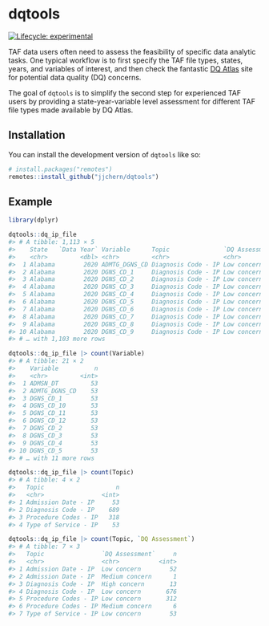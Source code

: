 
<!-- README.md is generated from README.Rmd. Please edit that file -->

# dqtools

<!-- badges: start -->

[![Lifecycle:
experimental](https://img.shields.io/badge/lifecycle-experimental-orange.svg)](https://lifecycle.r-lib.org/articles/stages.html#experimental)
<!-- badges: end -->

TAF data users often need to assess the feasibility of specific data
analytic tasks. One typical workflow is to first specify the TAF file
types, states, years, and variables of interest, and then check the
fantastic [DQ Atlas](https://www.medicaid.gov/dq-atlas/welcome) site for
potential data quality (DQ) concerns.

The goal of `dqtools` is to simplify the second step for experienced TAF
users by providing a state-year-variable level assessment for different
TAF file types made available by DQ Atlas.

## Installation

You can install the development version of `dqtools` like so:

``` r
# install.packages("remotes")
remotes::install_github("jjchern/dqtools")
```

## Example

``` r
library(dplyr)

dqtools::dq_ip_file
#> # A tibble: 1,113 × 5
#>    State   `Data Year` Variable      Topic               `DQ Assessment`
#>    <chr>         <dbl> <chr>         <chr>               <chr>          
#>  1 Alabama        2020 ADMTG_DGNS_CD Diagnosis Code - IP Low concern    
#>  2 Alabama        2020 DGNS_CD_1     Diagnosis Code - IP Low concern    
#>  3 Alabama        2020 DGNS_CD_2     Diagnosis Code - IP Low concern    
#>  4 Alabama        2020 DGNS_CD_3     Diagnosis Code - IP Low concern    
#>  5 Alabama        2020 DGNS_CD_4     Diagnosis Code - IP Low concern    
#>  6 Alabama        2020 DGNS_CD_5     Diagnosis Code - IP Low concern    
#>  7 Alabama        2020 DGNS_CD_6     Diagnosis Code - IP Low concern    
#>  8 Alabama        2020 DGNS_CD_7     Diagnosis Code - IP Low concern    
#>  9 Alabama        2020 DGNS_CD_8     Diagnosis Code - IP Low concern    
#> 10 Alabama        2020 DGNS_CD_9     Diagnosis Code - IP Low concern    
#> # … with 1,103 more rows

dqtools::dq_ip_file |> count(Variable)
#> # A tibble: 21 × 2
#>    Variable          n
#>    <chr>         <int>
#>  1 ADMSN_DT         53
#>  2 ADMTG_DGNS_CD    53
#>  3 DGNS_CD_1        53
#>  4 DGNS_CD_10       53
#>  5 DGNS_CD_11       53
#>  6 DGNS_CD_12       53
#>  7 DGNS_CD_2        53
#>  8 DGNS_CD_3        53
#>  9 DGNS_CD_4        53
#> 10 DGNS_CD_5        53
#> # … with 11 more rows

dqtools::dq_ip_file |> count(Topic)
#> # A tibble: 4 × 2
#>   Topic                    n
#>   <chr>                <int>
#> 1 Admission Date - IP     53
#> 2 Diagnosis Code - IP    689
#> 3 Procedure Codes - IP   318
#> 4 Type of Service - IP    53

dqtools::dq_ip_file |> count(Topic, `DQ Assessment`)
#> # A tibble: 7 × 3
#>   Topic                `DQ Assessment`     n
#>   <chr>                <chr>           <int>
#> 1 Admission Date - IP  Low concern        52
#> 2 Admission Date - IP  Medium concern      1
#> 3 Diagnosis Code - IP  High concern       13
#> 4 Diagnosis Code - IP  Low concern       676
#> 5 Procedure Codes - IP Low concern       312
#> 6 Procedure Codes - IP Medium concern      6
#> 7 Type of Service - IP Low concern        53
```
